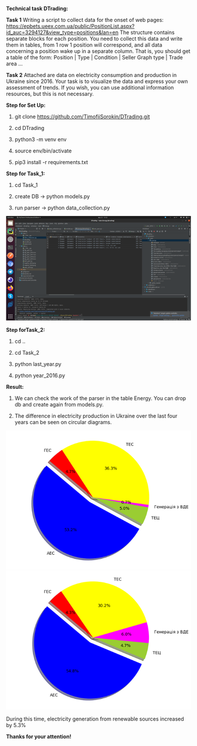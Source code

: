 <b>Technical task DTrading:</b>

<b>Task 1</b> Writing a script to collect data for the onset of web pages: https://epbets.ueex.com.ua/public/PositionList.aspx?id_auc=3294127&view_type=positions&lan=en
The structure contains separate blocks for each position. You need to collect this data and write them in tables, from 1 row 1 position will correspond, and all data concerning a position wake up in a separate column. That is, you should get a table of the form:
Position | Type | Condition | Seller Graph type | Trade area ...

<b>Task 2</b> Attached are data on electricity consumption and production in Ukraine since 2016. Your task is to visualize the data and express your own assessment of trends. If you wish, you can use additional information resources, but this is not necessary.

<b>Step for Set Up:</b>

 1. git clone https://github.com/TimofiiSorokin/DTrading.git

 2. cd DTrading

 3. python3 -m venv env

 4. source env/bin/activate

 5. pip3 install -r requirements.txt

<b>Step for Task_1:</b>

 1. cd Task_1

 2. create DB -> python models.py
 
 3. run parser -> python data_collection.py
 
![Screenshot](Task_1/Sc.png)
 
<b>Step forTask_2:</b>
 
 1. cd ..
 
 2. cd Task_2
 
 3. python last_year.py
 
 4. python year_2016.py

<b>Result:</b>

1. We can check the work of the parser in the table Energy. You can drop db and create again from models.py.

2. The difference in electricity production in Ukraine over the last four years can be seen on circular diagrams. 

![Screenshot](Task_2/myplot_2016.png)
![Screenshot](Task_2/myplot_2020.png)

During this time, electricity generation from renewable sources increased by 5.3%

<b>Thanks for your attention!</b>

